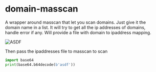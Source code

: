 # domain-masscan

A wrapper around masscan that let you scan domains.
Just give it the domain name in a list.
It will try to get all the ip addresses of domains, handle error if any.
Will provide a file with domain to ipaddress mapping.

![ASDF](/blogs/test/test.jpg)

Then pass the ipaddresses file to masscan to scan

```python
import base64
print(base64.b64decode(b'asdf'))
```